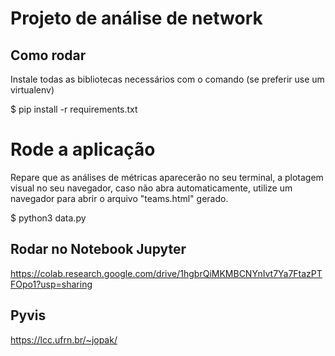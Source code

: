 # Projeto de análise de network

## Como rodar

Instale todas as bibliotecas necessários com o comando (se preferir use um virtualenv)

$ pip install -r requirements.txt

# Rode a aplicação
Repare que as análises de métricas aparecerão no seu terminal, a plotagem visual no seu navegador, caso não abra automaticamente, utilize um navegador para abrir o arquivo "teams.html" gerado. 

$ python3 data.py 

## Rodar no Notebook Jupyter

https://colab.research.google.com/drive/1hgbrQiMKMBCNYnIvt7Ya7FtazPTFOpo1?usp=sharing

## Pyvis

https://lcc.ufrn.br/~jopak/